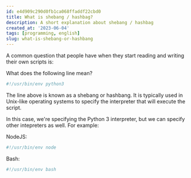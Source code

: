 ```yaml
---
id: e4d909c290d0fb1ca068ffaddf22cbd0
title: What is shebang / hashbag?
description: A short explanation about shebang / hashbag
created_at: '2023-06-04'
tags: [programming, english]
slug: what-is-shebang-or-hashbang
---
```


A common question that people have when they start reading and writing their own scripts is:

What does the following line mean?

```bash
#!/usr/bin/env python3
```

The line above is known as a shebang or hashbang. It is typically used in Unix-like operating systems to specify the interpreter that will execute the script.

In this case, we're specifying the Python 3 interpreter, but we can specify other intepreters as well. For example:

NodeJS:

```bash
#!/usr/bin/env node
```

Bash:

```bash
#!/usr/bin/env bash
```
